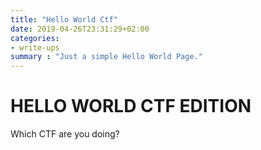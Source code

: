 ```yaml
---
title: "Hello World Ctf"
date: 2019-04-26T23:31:29+02:00
categories:
- write-ups
summary : "Just a simple Hello World Page."
---
```


# HELLO WORLD CTF EDITION

Which CTF are you doing?
